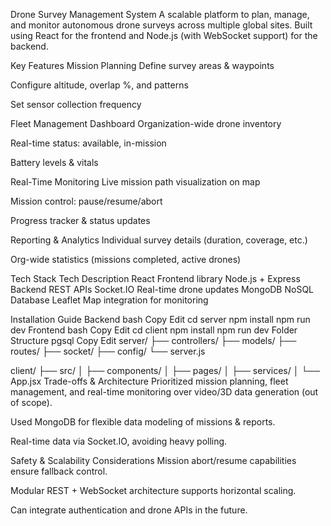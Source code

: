 Drone Survey Management System
A scalable platform to plan, manage, and monitor autonomous drone surveys across multiple global sites. Built using React for the frontend and Node.js (with WebSocket support) for the backend.

Key Features
Mission Planning
Define survey areas & waypoints

Configure altitude, overlap %, and patterns

Set sensor collection frequency

Fleet Management Dashboard
Organization-wide drone inventory

Real-time status: available, in-mission

Battery levels & vitals

Real-Time Monitoring
Live mission path visualization on map

Mission control: pause/resume/abort

Progress tracker & status updates

Reporting & Analytics
Individual survey details (duration, coverage, etc.)

Org-wide statistics (missions completed, active drones)

Tech Stack
Tech	Description
React	Frontend library
Node.js + Express	Backend REST APIs
Socket.IO	Real-time drone updates
MongoDB	NoSQL Database
Leaflet	Map integration for monitoring

Installation Guide
Backend
bash
Copy
Edit
cd server
npm install
npm run dev
Frontend
bash
Copy
Edit
cd client
npm install
npm run dev
Folder Structure
pgsql
Copy
Edit
server/
├── controllers/
├── models/
├── routes/
├── socket/
├── config/
└── server.js

client/
├── src/
│   ├── components/
│   ├── pages/
│   ├── services/
│   └── App.jsx
Trade-offs & Architecture
Prioritized mission planning, fleet management, and real-time monitoring over video/3D data generation (out of scope).

Used MongoDB for flexible data modeling of missions & reports.

Real-time data via Socket.IO, avoiding heavy polling.

Safety & Scalability Considerations
Mission abort/resume capabilities ensure fallback control.

Modular REST + WebSocket architecture supports horizontal scaling.

Can integrate authentication and drone APIs in the future.
